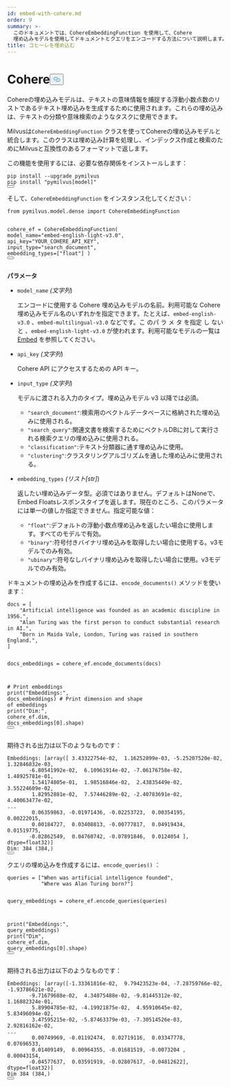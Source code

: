 ```yaml
---
id: embed-with-cohere.md
order: 9
summary: >-
  このドキュメントでは、CohereEmbeddingFunction を使用して、Cohere
  埋め込みモデルを使用してドキュメントとクエリをエンコードする方法について説明します。
title: コヒーレを埋め込む
---
```

<h1 id="Cohere" class="common-anchor-header">Cohere<button data-href="#Cohere" class="anchor-icon" translate="no">
      <svg translate="no"
        aria-hidden="true"
        focusable="false"
        height="20"
        version="1.1"
        viewBox="0 0 16 16"
        width="16"
      >
        <path
          fill="#0092E4"
          fill-rule="evenodd"
          d="M4 9h1v1H4c-1.5 0-3-1.69-3-3.5S2.55 3 4 3h4c1.45 0 3 1.69 3 3.5 0 1.41-.91 2.72-2 3.25V8.59c.58-.45 1-1.27 1-2.09C10 5.22 8.98 4 8 4H4c-.98 0-2 1.22-2 2.5S3 9 4 9zm9-3h-1v1h1c1 0 2 1.22 2 2.5S13.98 12 13 12H9c-.98 0-2-1.22-2-2.5 0-.83.42-1.64 1-2.09V6.25c-1.09.53-2 1.84-2 3.25C6 11.31 7.55 13 9 13h4c1.45 0 3-1.69 3-3.5S14.5 6 13 6z"
        ></path>
      </svg>
    </button></h1><p>Cohereの埋め込みモデルは、テキストの意味情報を捕捉する浮動小数点数のリストであるテキスト埋め込みを生成するために使用されます。これらの埋め込みは、テキストの分類や意味検索のようなタスクに使用できます。</p>
<p>Milvusは<code translate="no">CohereEmbeddingFunction</code> クラスを使ってCohereの埋め込みモデルと統合します。このクラスは埋め込み計算を処理し、インデックス作成と検索のためにMilvusと互換性のあるフォーマットで返します。</p>
<p>この機能を使用するには、必要な依存関係をインストールします：</p>
<pre><code translate="no" class="language-bash">pip install --upgrade pymilvus
pip install <span class="hljs-string">&quot;pymilvus[model]&quot;</span>
<button class="copy-code-btn"></button></code></pre>
<p>そして、<code translate="no">CohereEmbeddingFunction</code> をインスタンス化してください：</p>
<pre><code translate="no" class="language-python"><span class="hljs-keyword">from</span> pymilvus.model.dense <span class="hljs-keyword">import</span> CohereEmbeddingFunction

cohere_ef = CohereEmbeddingFunction(
    model_name=<span class="hljs-string">&quot;embed-english-light-v3.0&quot;</span>,
    api_key=<span class="hljs-string">&quot;YOUR_COHERE_API_KEY&quot;</span>,
    input_type=<span class="hljs-string">&quot;search_document&quot;</span>,
    embedding_types=[<span class="hljs-string">&quot;float&quot;</span>]
)
<button class="copy-code-btn"></button></code></pre>
<p><strong>パラメータ</strong></p>
<ul>
<li><p><code translate="no">model_name</code> <em>(文字列</em>)</p>
<p>エンコードに使用する Cohere 埋め込みモデルの名前。利用可能な Cohere 埋め込みモデル名のいずれかを指定できます。たとえば、<code translate="no">embed-english-v3.0</code> 、<code translate="no">embed-multilingual-v3.0</code> などです。こ のパ ラ メ タ を指定 し ない と 、<code translate="no">embed-english-light-v3.0</code> が使われます。利用可能なモデルの一覧は<a href="https://docs.cohere.com/docs/models#embed">Embed</a> を参照してください。</p></li>
<li><p><code translate="no">api_key</code> <em>(文字列</em>)</p>
<p>Cohere API にアクセスするための API キー。</p></li>
<li><p><code translate="no">input_type</code> <em>(文字列</em>)</p>
<p>モデルに渡される入力のタイプ。埋め込みモデル v3 以降では必須。</p>
<ul>
<li><code translate="no">&quot;search_document&quot;</code>:検索用のベクトルデータベースに格納された埋め込みに使用される。</li>
<li><code translate="no">&quot;search_query&quot;</code>:関連文書を検索するためにベクトルDBに対して実行される検索クエリの埋め込みに使用される。</li>
<li><code translate="no">&quot;classification&quot;</code>:テキスト分類器に通す埋め込みに使用。</li>
<li><code translate="no">&quot;clustering&quot;</code>:クラスタリングアルゴリズムを通した埋め込みに使用される。</li>
</ul></li>
<li><p><code translate="no">embedding_types</code> <em>(リスト[str]</em>)</p>
<p>返したい埋め込みデータ型。必須ではありません。デフォルトはNoneで、Embed Floatsレスポンスタイプを返します。現在のところ、このパラメータには単一の値しか指定できません。指定可能な値：</p>
<ul>
<li><code translate="no">&quot;float&quot;</code>:デフォルトの浮動小数点埋め込みを返したい場合に使用します。すべてのモデルで有効。</li>
<li><code translate="no">&quot;binary&quot;</code>:符号付きバイナリ埋め込みを取得したい場合に使用する。v3モデルでのみ有効。</li>
<li><code translate="no">&quot;ubinary&quot;</code>:符号なしバイナリ埋め込みを取得したい場合に使用。v3モデルでのみ有効。</li>
</ul></li>
</ul>
<p>ドキュメントの埋め込みを作成するには、<code translate="no">encode_documents()</code> メソッドを使います：</p>
<pre><code translate="no" class="language-python">docs = [
    <span class="hljs-string">&quot;Artificial intelligence was founded as an academic discipline in 1956.&quot;</span>,
    <span class="hljs-string">&quot;Alan Turing was the first person to conduct substantial research in AI.&quot;</span>,
    <span class="hljs-string">&quot;Born in Maida Vale, London, Turing was raised in southern England.&quot;</span>,
]

docs_embeddings = cohere_ef.encode_documents(docs)

<span class="hljs-comment"># Print embeddings</span>
<span class="hljs-built_in">print</span>(<span class="hljs-string">&quot;Embeddings:&quot;</span>, docs_embeddings)
<span class="hljs-comment"># Print dimension and shape of embeddings</span>
<span class="hljs-built_in">print</span>(<span class="hljs-string">&quot;Dim:&quot;</span>, cohere_ef.dim, docs_embeddings[<span class="hljs-number">0</span>].shape)
<button class="copy-code-btn"></button></code></pre>
<p>期待される出力は以下のようなものです：</p>
<pre><code translate="no" class="language-python">Embeddings: [array([ <span class="hljs-number">3.43322754e-02</span>,  <span class="hljs-number">1.16252899e-03</span>, -<span class="hljs-number">5.25207520e-02</span>,  <span class="hljs-number">1.32846832e-03</span>,
       -<span class="hljs-number">6.80541992e-02</span>,  <span class="hljs-number">6.10961914e-02</span>, -<span class="hljs-number">7.06176758e-02</span>,  <span class="hljs-number">1.48925781e-01</span>,
        <span class="hljs-number">1.54174805e-01</span>,  <span class="hljs-number">1.98516846e-02</span>,  <span class="hljs-number">2.43835449e-02</span>,  <span class="hljs-number">3.55224609e-02</span>,
        <span class="hljs-number">1.82952881e-02</span>,  <span class="hljs-number">7.57446289e-02</span>, -<span class="hljs-number">2.40783691e-02</span>,  <span class="hljs-number">4.40063477e-02</span>,
...
        <span class="hljs-number">0.06359863</span>, -<span class="hljs-number">0.01971436</span>, -<span class="hljs-number">0.02253723</span>,  <span class="hljs-number">0.00354195</span>,  <span class="hljs-number">0.00222015</span>,
        <span class="hljs-number">0.00184727</span>,  <span class="hljs-number">0.03408813</span>, -<span class="hljs-number">0.00777817</span>,  <span class="hljs-number">0.04919434</span>,  <span class="hljs-number">0.01519775</span>,
       -<span class="hljs-number">0.02862549</span>,  <span class="hljs-number">0.04760742</span>, -<span class="hljs-number">0.07891846</span>,  <span class="hljs-number">0.0124054</span> ], dtype=float32)]
Dim: <span class="hljs-number">384</span> (<span class="hljs-number">384</span>,)
<button class="copy-code-btn"></button></code></pre>
<p>クエリの埋め込みを作成するには、<code translate="no">encode_queries()</code> ：</p>
<pre><code translate="no" class="language-python">queries = [<span class="hljs-string">&quot;When was artificial intelligence founded&quot;</span>, 
           <span class="hljs-string">&quot;Where was Alan Turing born?&quot;</span>]

query_embeddings = cohere_ef.encode_queries(queries)

<span class="hljs-built_in">print</span>(<span class="hljs-string">&quot;Embeddings:&quot;</span>, query_embeddings)
<span class="hljs-built_in">print</span>(<span class="hljs-string">&quot;Dim&quot;</span>, cohere_ef.dim, query_embeddings[<span class="hljs-number">0</span>].shape)
<button class="copy-code-btn"></button></code></pre>
<p>期待される出力は以下のようなものです：</p>
<pre><code translate="no" class="language-python">Embeddings: [array([-<span class="hljs-number">1.33361816e-02</span>,  <span class="hljs-number">9.79423523e-04</span>, -<span class="hljs-number">7.28759766e-02</span>, -<span class="hljs-number">1.93786621e-02</span>,
       -<span class="hljs-number">9.71679688e-02</span>,  <span class="hljs-number">4.34875488e-02</span>, -<span class="hljs-number">9.81445312e-02</span>,  <span class="hljs-number">1.16882324e-01</span>,
        <span class="hljs-number">5.89904785e-02</span>, -<span class="hljs-number">4.19921875e-02</span>,  <span class="hljs-number">4.95910645e-02</span>,  <span class="hljs-number">5.83496094e-02</span>,
        <span class="hljs-number">3.47595215e-02</span>, -<span class="hljs-number">5.87463379e-03</span>, -<span class="hljs-number">7.30514526e-03</span>,  <span class="hljs-number">2.92816162e-02</span>,
...
        <span class="hljs-number">0.00749969</span>, -<span class="hljs-number">0.01192474</span>,  <span class="hljs-number">0.02719116</span>,  <span class="hljs-number">0.03347778</span>,  <span class="hljs-number">0.07696533</span>,
        <span class="hljs-number">0.01409149</span>,  <span class="hljs-number">0.00964355</span>, -<span class="hljs-number">0.01681519</span>, -<span class="hljs-number">0.0073204</span> ,  <span class="hljs-number">0.00043154</span>,
       -<span class="hljs-number">0.04577637</span>,  <span class="hljs-number">0.03591919</span>, -<span class="hljs-number">0.02807617</span>, -<span class="hljs-number">0.04812622</span>], dtype=float32)]
Dim <span class="hljs-number">384</span> (<span class="hljs-number">384</span>,)
<button class="copy-code-btn"></button></code></pre>
